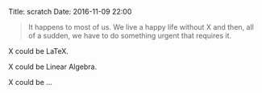 Title: scratch
Date: 2016-11-09 22:00

> It happens to most of us. We live a happy life without X and then, all of a sudden, we have to do something urgent that requires it.

X could be LaTeX.

X could be Linear Algebra.

X could be ...
